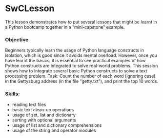 SwCLesson
=========

This lesson demonstrates how to put several lessons that might be learnt in a Python bootcamp together in a "mini-capstone" example.

### Objective

Beginners typically learn the usage of Python language constructs in isolation, which is good since it avoids mental overload. However, once you have learnt the basics, it is essential to see practical examples of how Python constructs are integrated to solve real-world problems. This session shows how to integrate several basic Python constructs to solve a text processing problem.
Task: Count the number of each word (ignoring case) in the Gettysburg address (in the file "getty.txt"), and print the top 10 words.

### Skills:

* reading text files
* basic text clean-up operations
* usage of set, list and dictionary
* sorting with optional arguments
* usage of list and dictionary comprehensions
* usage of the string and operator modules

